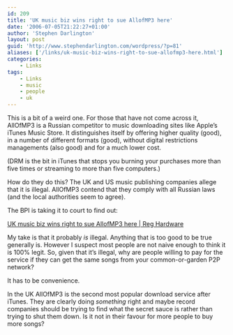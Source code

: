 ```yaml
---
id: 209
title: 'UK music biz wins right to sue AllofMP3 here'
date: '2006-07-05T21:22:27+01:00'
author: 'Stephen Darlington'
layout: post
guid: 'http://www.stephendarlington.com/wordpress/?p=81'
aliases: ['/links/uk-music-biz-wins-right-to-sue-allofmp3-here.html']
categories:
    - Links
tags:
    - Links
    - music
    - people
    - uk
---
```


This is a bit of a weird one. For those that have not come across it, AllOfMP3 is a Russian competitor to music downloading sites like Apple’s iTunes Music Store. It distinguishes itself by offering higher quality (good), in a number of different formats (good), without digital restrictions managements (also good) and for a much lower cost.

(DRM is the bit in iTunes that stops you burning your purchases more than five times or streaming to more than five computers.)

How do they do this? The UK and US music publishing companies allege that it is illegal. AllOfMP3 contend that they comply with all Russian laws (and the local authorities seem to agree).

The BPI is taking it to court to find out:

[UK music biz wins right to sue AllofMP3 here | Reg Hardware](http://www.reghardware.co.uk/2006/07/03/bpi_wins_right_to_sue_allofmp3/)

My take is that it probably *is* illegal. Anything that is too good to be true generally is. However I suspect most people are not naive enough to think it is 100% legit. So, given that it’s illegal, why are people willing to pay for the service if they can get the same songs from your common-or-garden P2P network?

It has to be convenience.

In the UK AllOfMP3 is the second most popular download service after iTunes. They are clearly doing *something* right and maybe record companies should be trying to find what the secret sauce is rather than trying to shut them down. Is it not in their favour for more people to buy more songs?